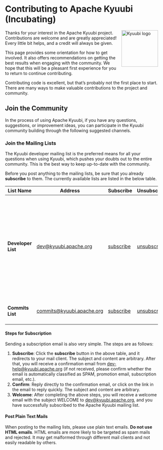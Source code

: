 <!--
 - Licensed to the Apache Software Foundation (ASF) under one or more
 - contributor license agreements.  See the NOTICE file distributed with
 - this work for additional information regarding copyright ownership.
 - The ASF licenses this file to You under the Apache License, Version 2.0
 - (the "License"); you may not use this file except in compliance with
 - the License.  You may obtain a copy of the License at
 -
 -   http://www.apache.org/licenses/LICENSE-2.0
 -
 - Unless required by applicable law or agreed to in writing, software
 - distributed under the License is distributed on an "AS IS" BASIS,
 - WITHOUT WARRANTIES OR CONDITIONS OF ANY KIND, either express or implied.
 - See the License for the specific language governing permissions and
 - limitations under the License.
 -->


# Contributing to Apache Kyuubi (Incubating)

<img src="https://svn.apache.org/repos/asf/comdev/project-logos/originals/kyuubi-1.svg" alt="Kyuubi logo" height="120px" align="right" />

Thanks for your interest in the Apache Kyuubi project.
Contributions are welcome and are greatly appreciated!
Every little bit helps, and a credit will always be given.

This page provides some orientation for how to get involved.
It also offers recommendations on getting the best results when engaging with the community.
We hope that this will be a pleasant first experience for you to return to continue contributing.

Contributing code is excellent, but that’s probably not the first place to start.
There are many ways to make valuable contributions to the project and community.

## Join the Community

In the process of using Apache Kyuubi, if you have any questions, suggestions, or improvement ideas, you can participate in the Kyuubi community building through the following suggested channels.

### Join the Mailing Lists

The Kyuubi developer mailing list is the preferred means for all your questions when using Kyuubi, which pushes your doubts out to the entire community.
This is the best way to keep up-to-date with the community.

Before you post anything to the mailing lists, be sure that you already **subscribe** to them.
The currently available lists are listed in the below table.

| List Name          | Address                   | Subscribe                                               | Unsubscribe                                                 | Archive                                                                 | Usages                                                                                                                                                                          |
|--------------------|---------------------------|---------------------------------------------------------|-------------------------------------------------------------|-------------------------------------------------------------------------|---------------------------------------------------------------------------------------------------------------------------------------------------------------------------------|
| **Developer List** | dev@kyuubi.apache.org     | [subscribe](mailto:dev-subscribe@kyuubi.apache.org)     | [unsubscribe](mailto:dev-unsubscribe@kyuubi.apache.org)     | [archive](https://lists.apache.org/list.html?dev@kyuubi.apache.org)     | <ul><li>Use this list for your Kyuubi questions</li><li>Used by Kyuubi contributors to discuss development of Kyuubi</li><li>Sync discussions happen on Github Issues</li></ul> |
| **Commits List**   | commits@kyuubi.apache.org | [subscribe](mailto:commits-subscribe@kyuubi.apache.org) | [unsubscribe](mailto:commits-unsubscribe@kyuubi.apache.org) | [archive](https://lists.apache.org/list.html?commits@kyuubi.apache.org) | Notifications on changes to the Kyuubi codebase                                                                                                                                 |

#### Steps for Subscription

Sending a subscription email is also very simple. The steps are as follows:


1. **Subscribe**: Click the **subscribe** button in the above table, and it redirects to your mail client. The subject and content are arbitrary.
   After that, you will receive a confirmation email from dev-help@kyuubi.apache.org (if not received, please confirm whether the email is automatically classified as SPAM, promotion email, subscription email, etc.).
2. **Confirm**: Reply directly to the confirmation email, or click on the link in the email to reply quickly. The subject and content are arbitrary.
3. **Welcome**: After completing the above steps, you will receive a welcome email with the subject WELCOME to dev@kyuubi.apache.org, and you have successfully subscribed to the Apache Kyuubi mailing list.

#### Post Plain Text Mails

When posting to the mailing lists, please use plain text emails.
**Do not use HTML emails**.
HTML emails are more likely to be targeted as spam mails and rejected.
It may get malformed through different mail clients and not easily readable by others.
